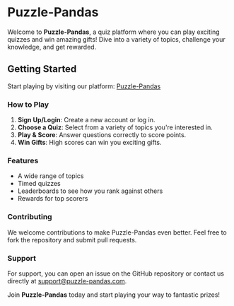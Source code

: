 # Puzzle-Pandas

Welcome to **Puzzle-Pandas**, a quiz platform where you can play exciting quizzes and win amazing gifts! Dive into a variety of topics, challenge your knowledge, and get rewarded.

## Getting Started

Start playing by visiting our platform: [Puzzle-Pandas](https://github.com/NoManNayeem/Puzzle-Pandas.git)

### How to Play

1. **Sign Up/Login**: Create a new account or log in.
2. **Choose a Quiz**: Select from a variety of topics you're interested in.
3. **Play & Score**: Answer questions correctly to score points.
4. **Win Gifts**: High scores can win you exciting gifts.

### Features

- A wide range of topics
- Timed quizzes
- Leaderboards to see how you rank against others
- Rewards for top scorers

### Contributing

We welcome contributions to make Puzzle-Pandas even better. Feel free to fork the repository and submit pull requests.

### Support

For support, you can open an issue on the GitHub repository or contact us directly at support@puzzle-pandas.com.

Join **Puzzle-Pandas** today and start playing your way to fantastic prizes!
